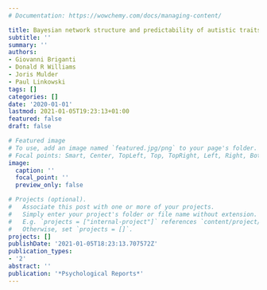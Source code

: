 ```yaml
---
# Documentation: https://wowchemy.com/docs/managing-content/

title: Bayesian network structure and predictability of autistic traits
subtitle: ''
summary: ''
authors:
- Giovanni Briganti
- Donald R Williams
- Joris Mulder
- Paul Linkowski
tags: []
categories: []
date: '2020-01-01'
lastmod: 2021-01-05T19:23:13+01:00
featured: false
draft: false

# Featured image
# To use, add an image named `featured.jpg/png` to your page's folder.
# Focal points: Smart, Center, TopLeft, Top, TopRight, Left, Right, BottomLeft, Bottom, BottomRight.
image:
  caption: ''
  focal_point: ''
  preview_only: false

# Projects (optional).
#   Associate this post with one or more of your projects.
#   Simply enter your project's folder or file name without extension.
#   E.g. `projects = ["internal-project"]` references `content/project/deep-learning/index.md`.
#   Otherwise, set `projects = []`.
projects: []
publishDate: '2021-01-05T18:23:13.707572Z'
publication_types:
- '2'
abstract: ''
publication: '*Psychological Reports*'
---
```

